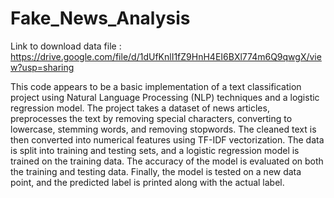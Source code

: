 # Fake_News_Analysis
Link to download data file : https://drive.google.com/file/d/1dUfKnlI1fZ9HnH4EI6BXl774m6Q9qwgX/view?usp=sharing

This code appears to be a basic implementation of a text classification project using Natural Language Processing (NLP) techniques and a logistic regression model. The project takes a dataset of news articles, preprocesses the text by removing special characters, converting to lowercase, stemming words, and removing stopwords. The cleaned text is then converted into numerical features using TF-IDF vectorization. The data is split into training and testing sets, and a logistic regression model is trained on the training data. The accuracy of the model is evaluated on both the training and testing data. Finally, the model is tested on a new data point, and the predicted label is printed along with the actual label.
